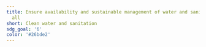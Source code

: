 ```yaml
---
title: Ensure availability and sustainable management of water and sanitation for
  all
short: Clean water and sanitation
sdg_goal: '6'
color: '#26bde2'
---
```


